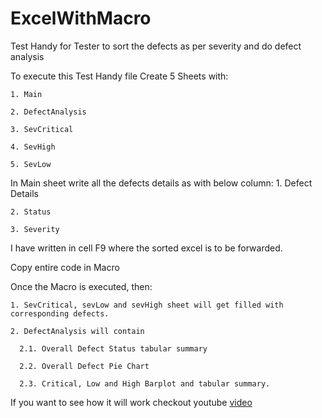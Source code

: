 # ExcelWithMacro
Test Handy for Tester to sort the defects as per severity and do defect analysis

To execute this Test Handy file
Create 5 Sheets with:

    1. Main
    
    2. DefectAnalysis
    
    3. SevCritical
    
    4. SevHigh
    
    5. SevLow

In Main sheet write all the defects details as with below column:
    1. Defect Details 
    
    2. Status
    
    3. Severity

I have written in cell F9 where the sorted excel is to be forwarded.

Copy entire code in Macro

Once the Macro is executed, then:

    1. SevCritical, sevLow and sevHigh sheet will get filled with corresponding defects.
    
    2. DefectAnalysis will contain
  
      2.1. Overall Defect Status tabular summary
    
      2.2. Overall Defect Pie Chart
    
      2.3. Critical, Low and High Barplot and tabular summary.

If you want to see how it will work checkout youtube [video](https://www.youtube.com/watch?v=bHWJcS5CbvU)
